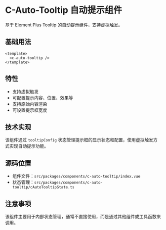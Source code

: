 # C-Auto-Tooltip 自动提示组件

基于 Element Plus Tooltip 的自动提示组件，支持虚拟触发。

## 基础用法

```vue
<template>
  <c-auto-tooltip />
</template>
```

## 特性

- 支持虚拟触发
- 可配置提示内容、位置、效果等
- 支持原始内容渲染
- 可设置提示框宽度

## 技术实现

该组件通过 `tooltipConfig` 状态管理提示框的显示状态和配置，使用虚拟触发方式实现自动提示功能。

## 源码位置

- 组件文件：`src/packages/components/c-auto-tooltip/index.vue`
- 状态管理：`src/packages/components/c-auto-tooltip/cAutoTooltipState.ts`

## 注意事项

该组件主要用于内部状态管理，通常不直接使用，而是通过其他组件或工具函数来调用。
